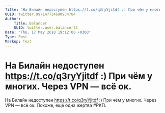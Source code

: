```yaml
---
Title: 'На Билайн недоступен https://t.co/q3ryYjitdf :) При чём у многих. Через VPN — всё ок.'
UUID: twitter.997147734690934784
Author:
    Title: Balancer
    UUID: twitter.user.balancer73
Date: 'Thu, 17 May 2018 19:12:00 +0300'
Type: Post
Markup: Text
---
```


# На Билайн недоступен https://t.co/q3ryYjitdf :) При чём у многих. Через VPN — всё ок.

На Билайн недоступен https://t.co/q3ryYjitdf :) При чём у
многих. Через VPN — всё ок. Похоже, ещё одна жертва #РКП.